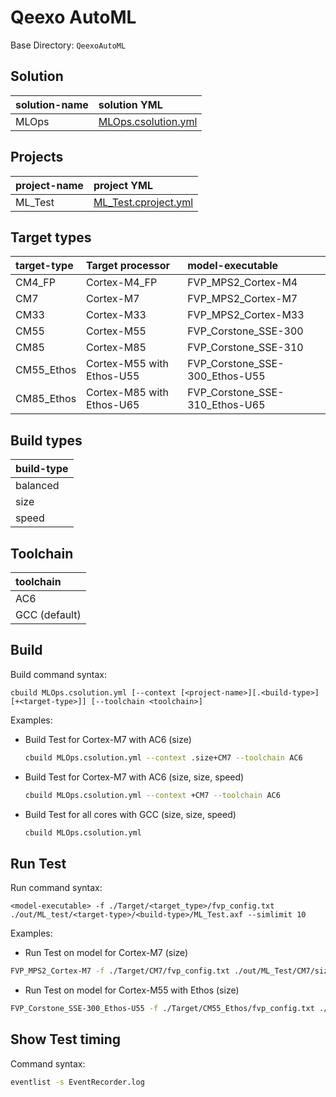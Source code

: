 # Qeexo AutoML

Base Directory: `QeexoAutoML`

## Solution

| solution-name | solution YML                                           |
|:--------------|:-------------------------------------------------------|
| MLOps         | [MLOps.csolution.yml](MLOps.csolution.yml)             |

## Projects

| project-name  | project YML                                            |
|:--------------|:-------------------------------------------------------|
| ML_Test       | [ML_Test.cproject.yml](Test/ML_Test.cproject.yml)      |

## Target types

| target-type | Target processor          | model-executable               |
|:------------|:--------------------------|:-------------------------------|
| CM4_FP      | Cortex-M4_FP              | FVP_MPS2_Cortex-M4             |
| CM7         | Cortex-M7                 | FVP_MPS2_Cortex-M7             |
| CM33        | Cortex-M33                | FVP_MPS2_Cortex-M33            |
| CM55        | Cortex-M55                | FVP_Corstone_SSE-300           |
| CM85        | Cortex-M85                | FVP_Corstone_SSE-310           |
| CM55_Ethos  | Cortex-M55 with Ethos-U55 | FVP_Corstone_SSE-300_Ethos-U55 |
| CM85_Ethos  | Cortex-M85 with Ethos-U65 | FVP_Corstone_SSE-310_Ethos-U65 |

## Build types

| build-type  |
|:------------|
| balanced    |
| size        |
| speed       |

## Toolchain

| toolchain     |
|:--------------|
| AC6           |
| GCC (default) |

## Build

Build command syntax:

`cbuild MLOps.csolution.yml [--context [<project-name>][.<build-type>][+<target-type>]] [--toolchain <toolchain>]`

Examples:

- Build Test for Cortex-M7 with AC6 (size)
  ```sh
  cbuild MLOps.csolution.yml --context .size+CM7 --toolchain AC6
  ```
- Build Test for Cortex-M7 with AC6 (size, size, speed)
  ```sh
  cbuild MLOps.csolution.yml --context +CM7 --toolchain AC6
  ```
- Build Test for all cores with GCC (size, size, speed)
  ```sh
  cbuild MLOps.csolution.yml
  ```

## Run Test

Run command syntax:

`<model-executable> -f ./Target/<target_type>/fvp_config.txt ./out/ML_test/<target-type>/<build-type>/ML_Test.axf --simlimit 10`

Examples:

- Run Test on model for Cortex-M7 (size)
```sh
FVP_MPS2_Cortex-M7 -f ./Target/CM7/fvp_config.txt ./out/ML_Test/CM7/size/ML_Test.axf --simlimit 10
```
- Run Test on model for Cortex-M55 with Ethos (size)
```sh
FVP_Corstone_SSE-300_Ethos-U55 -f ./Target/CM55_Ethos/fvp_config.txt ./out/ML_Test/CM55_Ethos/size/ML_Test.axf --simlimit 10
```

## Show Test timing

Command syntax:

```sh
eventlist -s EventRecorder.log
```
